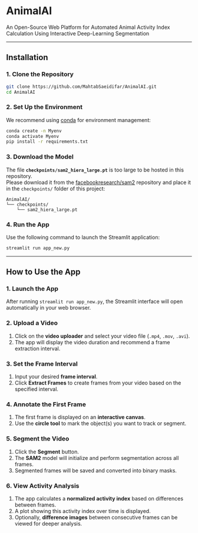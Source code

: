 # AnimalAI

An Open-Source Web Platform for Automated Animal Activity Index Calculation Using Interactive Deep-Learning Segmentation


---

## Installation

### 1. Clone the Repository
```bash
git clone https://github.com/MahtabSaeidifar/AnimalAI.git
cd AnimalAI
```

### 2. Set Up the Environment
We recommend using [conda](https://docs.conda.io/en/latest/) for environment management:

```bash
conda create -n Myenv
conda activate Myenv
pip install -r requirements.txt
```

### 3. Download the Model
The file **`checkpoints/sam2_hiera_large.pt`** is too large to be hosted in this repository.  
Please download it from the [facebookresearch/sam2](https://github.com/facebookresearch/sam2) repository and place it in the `checkpoints/` folder of this project:

```
AnimalAI/
└── checkpoints/
    └── sam2_hiera_large.pt
```

### 4. Run the App
Use the following command to launch the Streamlit application:

```bash
streamlit run app_new.py
```

---

## How to Use the App

### 1. Launch the App
After running `streamlit run app_new.py`, the Streamlit interface will open automatically in your web browser.

### 2. Upload a Video
1. Click on the **video uploader** and select your video file (`.mp4`, `.mov`, `.avi`).
2. The app will display the video duration and recommend a frame extraction interval.

### 3. Set the Frame Interval
1. Input your desired **frame interval**.
2. Click **Extract Frames** to create frames from your video based on the specified interval.

### 4. Annotate the First Frame
1. The first frame is displayed on an **interactive canvas**.
2. Use the **circle tool** to mark the object(s) you want to track or segment.

### 5. Segment the Video
1. Click the **Segment** button.
2. The **SAM2** model will initialize and perform segmentation across all frames.
3. Segmented frames will be saved and converted into binary masks.

### 6. View Activity Analysis
1. The app calculates a **normalized activity index** based on differences between frames.
2. A plot showing this activity index over time is displayed.
3. Optionally, **difference images** between consecutive frames can be viewed for deeper analysis.


